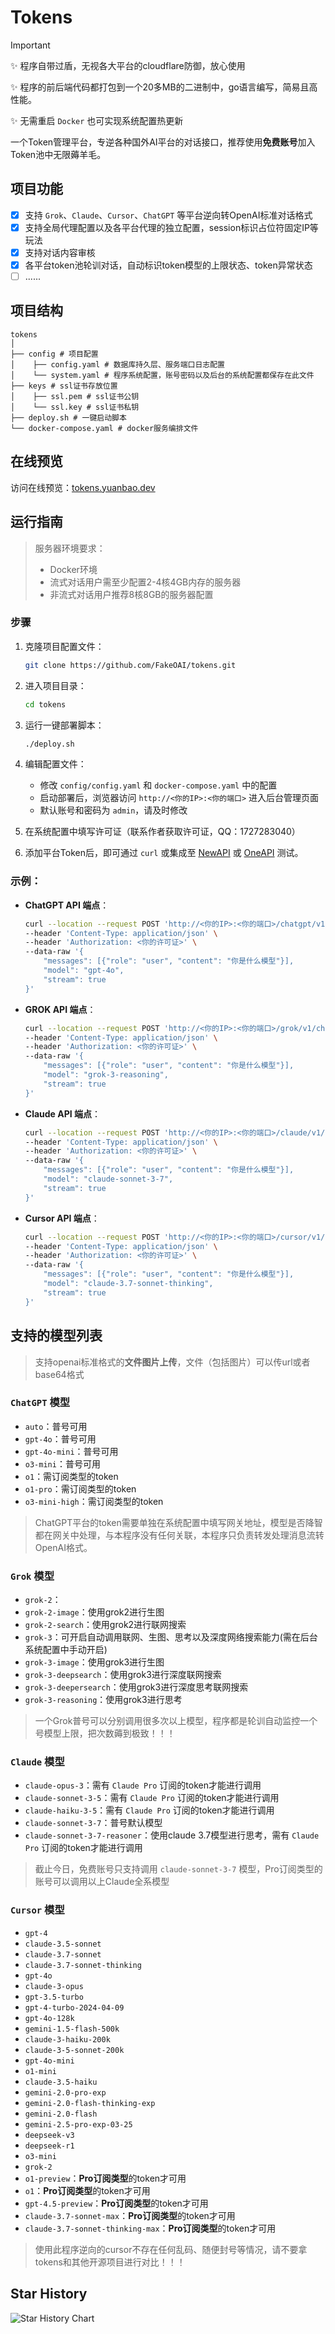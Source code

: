 # Tokens

> [!IMPORTANT]
> ✨ 程序自带过盾，无视各大平台的cloudflare防御，放心使用
>
> ✨ 程序的前后端代码都打包到一个20多MB的二进制中，go语言编写，简易且高性能。
>
> ✨ 无需重启 `Docker` 也可实现系统配置热更新

一个Token管理平台，专逆各种国外AI平台的对话接口，推荐使用**免费账号**加入Token池中无限薅羊毛。

## 项目功能

- [X] 支持 `Grok`、`Claude`、`Cursor`、`ChatGPT` 等平台逆向转OpenAI标准对话格式
- [X] 支持全局代理配置以及各平台代理的独立配置，session标识占位符固定IP等玩法
- [X] 支持对话内容审核
- [X] 各平台token池轮训对话，自动标识token模型的上限状态、token异常状态
- [ ] ......

## 项目结构

```
tokens
│
├── config # 项目配置
│    ├── config.yaml # 数据库持久层、服务端口日志配置
│    └── system.yaml # 程序系统配置，账号密码以及后台的系统配置都保存在此文件
├── keys # ssl证书存放位置
│    ├── ssl.pem # ssl证书公钥
│    └── ssl.key # ssl证书私钥
├── deploy.sh # 一键启动脚本
└── docker-compose.yaml # docker服务编排文件
```

## 在线预览

访问在线预览：[tokens.yuanbao.dev](https://tokens.yuanbao.dev)

## 运行指南

> 服务器环境要求：
> - Docker环境
> - 流式对话用户需至少配置2-4核4GB内存的服务器
> - 非流式对话用户推荐8核8GB的服务器配置

### 步骤

1. 克隆项目配置文件：

   ```bash
   git clone https://github.com/FakeOAI/tokens.git
   ```

2. 进入项目目录：

   ```bash
   cd tokens
   ```

3. 运行一键部署脚本：

   ```bash
   ./deploy.sh
   ```

4. 编辑配置文件：
   - 修改 `config/config.yaml` 和 `docker-compose.yaml` 中的配置
   - 启动部署后，浏览器访问 `http://<你的IP>:<你的端口>` 进入后台管理页面
   - 默认账号和密码为 `admin`，请及时修改

5. 在系统配置中填写许可证（联系作者获取许可证，QQ：1727283040）

6. 添加平台Token后，即可通过 `curl` 或集成至 [NewAPI](https://github.com/Calcium-Ion/new-api) 或 [OneAPI](https://github.com/songquanpeng/one-api) 测试。

### 示例：

- **ChatGPT API 端点**：

   ```bash
   curl --location --request POST 'http://<你的IP>:<你的端口>/chatgpt/v1/chat/completions' \
   --header 'Content-Type: application/json' \
   --header 'Authorization: <你的许可证>' \
   --data-raw '{
       "messages": [{"role": "user", "content": "你是什么模型"}],
       "model": "gpt-4o",
       "stream": true
   }'
   ```

- **GROK API 端点**：

   ```bash
   curl --location --request POST 'http://<你的IP>:<你的端口>/grok/v1/chat/completions' \
   --header 'Content-Type: application/json' \
   --header 'Authorization: <你的许可证>' \
   --data-raw '{
       "messages": [{"role": "user", "content": "你是什么模型"}],
       "model": "grok-3-reasoning",
       "stream": true
   }'
   ```

- **Claude API 端点**：

   ```bash
   curl --location --request POST 'http://<你的IP>:<你的端口>/claude/v1/chat/completions' \
   --header 'Content-Type: application/json' \
   --header 'Authorization: <你的许可证>' \
   --data-raw '{
       "messages": [{"role": "user", "content": "你是什么模型"}],
       "model": "claude-sonnet-3-7",
       "stream": true
   }'
   ```

- **Cursor API 端点**：

   ```bash
   curl --location --request POST 'http://<你的IP>:<你的端口>/cursor/v1/chat/completions' \
   --header 'Content-Type: application/json' \
   --header 'Authorization: <你的许可证>' \
   --data-raw '{
       "messages": [{"role": "user", "content": "你是什么模型"}],
       "model": "claude-3.7-sonnet-thinking",
       "stream": true
   }'
   ```
   
## 支持的模型列表

> 支持openai标准格式的**文件图片上传**，文件（包括图片）可以传url或者base64格式

### `ChatGPT` 模型

- `auto`：普号可用
- `gpt-4o`：普号可用
- `gpt-4o-mini`：普号可用
- `o3-mini`：普号可用
- `o1`：需订阅类型的token
- `o1-pro`：需订阅类型的token
- `o3-mini-high`：需订阅类型的token

> ChatGPT平台的token需要单独在系统配置中填写网关地址，模型是否降智都在网关中处理，与本程序没有任何关联，本程序只负责转发处理消息流转OpenAI格式。

### `Grok` 模型

- `grok-2`：
- `grok-2-image`：使用grok2进行生图
- `grok-2-search`：使用grok2进行联网搜索
- `grok-3`：可开启自动调用联网、生图、思考以及深度网络搜索能力(需在后台系统配置中手动开启)
- `grok-3-image`：使用grok3进行生图
- `grok-3-deepsearch`：使用grok3进行深度联网搜索
- `grok-3-deepersearch`：使用grok3进行深度思考联网搜索
- `grok-3-reasoning`：使用grok3进行思考

> 一个Grok普号可以分别调用很多次以上模型，程序都是轮训自动监控一个号模型上限，把次数薅到极致！！！

### `Claude` 模型

- `claude-opus-3`：需有 `Claude Pro` 订阅的token才能进行调用
- `claude-sonnet-3-5`：需有 `Claude Pro` 订阅的token才能进行调用
- `claude-haiku-3-5`：需有 `Claude Pro` 订阅的token才能进行调用
- `claude-sonnet-3-7`：普号默认模型
- `claude-sonnet-3-7-reasoner`：使用claude 3.7模型进行思考，需有 `Claude Pro` 订阅的token才能进行调用

> 截止今日，免费账号只支持调用 `claude-sonnet-3-7` 模型，Pro订阅类型的账号可以调用以上Claude全系模型

### `Cursor` 模型

- `gpt-4`
- `claude-3.5-sonnet`
- `claude-3.7-sonnet`
- `claude-3.7-sonnet-thinking`
- `gpt-4o`
- `claude-3-opus`
- `gpt-3.5-turbo`
- `gpt-4-turbo-2024-04-09`
- `gpt-4o-128k`
- `gemini-1.5-flash-500k`
- `claude-3-haiku-200k`
- `claude-3-5-sonnet-200k`
- `gpt-4o-mini`
- `o1-mini`
- `claude-3.5-haiku`
- `gemini-2.0-pro-exp`
- `gemini-2.0-flash-thinking-exp`
- `gemini-2.0-flash`
- `gemini-2.5-pro-exp-03-25`
- `deepseek-v3`
- `deepseek-r1`
- `o3-mini`
- `grok-2`
- `o1-preview`：**Pro订阅类型**的token才可用
- `o1`：**Pro订阅类型**的token才可用
- `gpt-4.5-preview`：**Pro订阅类型**的token才可用
- `claude-3.7-sonnet-max`：**Pro订阅类型**的token才可用
- `claude-3.7-sonnet-thinking-max`：**Pro订阅类型**的token才可用

> 使用此程序逆向的cursor不存在任何乱码、随便封号等情况，请不要拿tokens和其他开源项目进行对比！！！

## Star History

![Star History Chart](https://api.star-history.com/svg?repos=fakeoai/tokens&type=Timeline)
